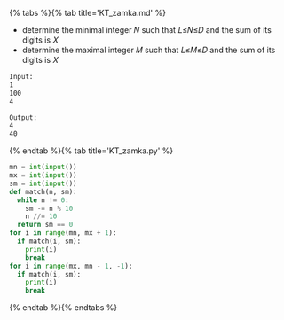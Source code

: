 {% tabs %}{% tab title='KT_zamka.md' %}

* determine the minimal integer 𝑁 such that 𝐿≤𝑁≤𝐷 and the sum of its digits is 𝑋
* determine the maximal integer 𝑀 such that 𝐿≤𝑀≤𝐷 and the sum of its digits is 𝑋

```txt
Input:
1
100
4

Output:
4
40
```

{% endtab %}{% tab title='KT_zamka.py' %}

```py
mn = int(input())
mx = int(input())
sm = int(input())
def match(n, sm):
  while n != 0:
    sm -= n % 10
    n //= 10
  return sm == 0
for i in range(mn, mx + 1):
  if match(i, sm):
    print(i)
    break
for i in range(mx, mn - 1, -1):
  if match(i, sm):
    print(i)
    break
```

{% endtab %}{% endtabs %}
